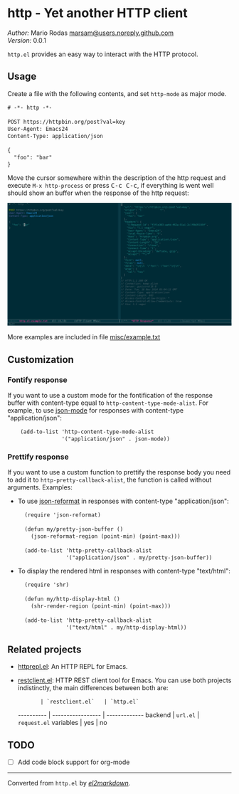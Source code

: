 # http - Yet another HTTP client

*Author:* Mario Rodas <marsam@users.noreply.github.com><br>
*Version:* 0.0.1<br>

`http.el` provides an easy way to interact with the HTTP protocol.

## Usage

Create a file with the following contents, and set `http-mode` as major mode.

    # -*- http -*-

    POST https://httpbin.org/post?val=key
    User-Agent: Emacs24
    Content-Type: application/json

    {
      "foo": "bar"
    }

Move the cursor somewhere within the description of the http request and
execute `M-x http-process` or press <kbd>C-c C-c</kbd>, if everything is went
well should show an buffer when the response of the http request:

![http.el screenshot](misc/screenshot.png)

More examples are included in file [misc/example.txt](misc/example.txt)

## Customization

### Fontify response

If you want to use a custom mode for the fontification of the response buffer
with content-type equal to `http-content-type-mode-alist`.  For example, to
use [json-mode][] for responses with content-type "application/json":

        (add-to-list 'http-content-type-mode-alist
                     '("application/json" . json-mode))

### Prettify response

If you want to use a custom function to prettify the response body you need
to add it to `http-pretty-callback-alist`, the function is called without
arguments.  Examples:

+ To use [json-reformat][] in responses with content-type "application/json":

        (require 'json-reformat)

        (defun my/pretty-json-buffer ()
          (json-reformat-region (point-min) (point-max)))

        (add-to-list 'http-pretty-callback-alist
                     '("application/json" . my/pretty-json-buffer))

+ To display the rendered html in responses with content-type "text/html":

        (require 'shr)

        (defun my/http-display-html ()
          (shr-render-region (point-min) (point-max)))

        (add-to-list 'http-pretty-callback-alist
                     '("text/html" . my/http-display-html))

## Related projects

+ [httprepl.el][]: An HTTP REPL for Emacs.

+ [restclient.el][]: HTTP REST client tool for Emacs.  You can use both
  projects indistinctly, the main differences between both are:

             | `restclient.el`   | `http.el`
  ---------- | ----------------- | -------------
  backend    | `url.el`          | `request.el`
  variables  | yes               | no

[httprepl.el]: https://github.com/gregsexton/httprepl.el "An HTTP REPL for Emacs"
[restclient.el]: https://github.com/pashky/restclient.el "HTTP REST client tool for Emacs"
[json-mode]: https://github.com/joshwnj/json-mode "Major mode for editing JSON files with Emacs"
[json-reformat]: https://github.com/gongo/json-reformat "Reformat tool for JSON"

## TODO

+ [ ] Add code block support for org-mode


---
Converted from `http.el` by [*el2markdown*](https://github.com/Lindydancer/el2markdown).
